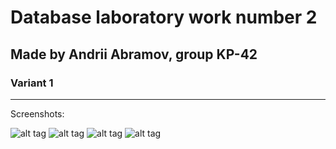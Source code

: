 # Database laboratory work number 2
## Made by Andrii Abramov, group KP-42
### Variant 1
---
Screenshots:

![alt tag]()
![alt tag]()
![alt tag]()
![alt tag]()
